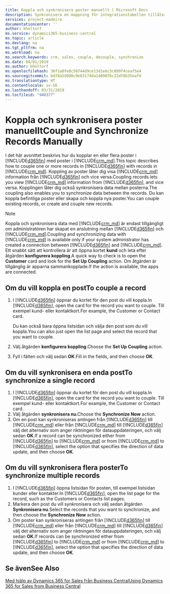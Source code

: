 ```yaml
---
title: Koppla och synkronisera poster manuellt | Microsoft Docs
description: Synkronisera en mappning för integrationstabellen tillåter datasynkronisering data i alla poster i en tabell i Business Central och den Dynamics 365 for Sales enhet som används.
services: project-madeira
documentationcenter: ''
author: bholtorf
ms.service: dynamics365-business-central
ms.topic: article
ms.devlang: na
ms.tgt_pltfrm: na
ms.workload: na
ms.search.keywords: crm, sales, couple, decouple, synchronize
ms.date: 04/01/2019
ms.author: bholtorf
ms.openlocfilehash: 36f1a0fe8c50744d9ce13d1e6c3c899f4ceaf5e4
ms.sourcegitcommit: bd78a5d990c9e83174da1409076c22df8b35eafd
ms.translationtype: HT
ms.contentlocale: sv-SE
ms.lasthandoff: 03/31/2019
ms.locfileid: "940377"
---
```

# <a name="couple-and-synchronize-records-manually"></a><span data-ttu-id="4e70b-103">Koppla och synkronisera poster manuellt</span><span class="sxs-lookup"><span data-stu-id="4e70b-103">Couple and Synchronize Records Manually</span></span>
<span data-ttu-id="4e70b-104">I det här avsnittet beskrivs hur du kopplar en eller flera poster i [!INCLUDE[d365fin](includes/d365fin_md.md)] med poster i [!INCLUDE[crm_md](includes/crm_md.md)].</span><span class="sxs-lookup"><span data-stu-id="4e70b-104">This topic describes how to couple one or more records in [!INCLUDE[d365fin](includes/d365fin_md.md)] with records in [!INCLUDE[crm_md](includes/crm_md.md)].</span></span> <span data-ttu-id="4e70b-105">Koppling av poster låter dig visa [!INCLUDE[crm_md](includes/crm_md.md)] information från [!INCLUDE[d365fin](includes/d365fin_md.md)] och vice versa.</span><span class="sxs-lookup"><span data-stu-id="4e70b-105">Coupling records lets you view [!INCLUDE[crm_md](includes/crm_md.md)] information from [!INCLUDE[d365fin](includes/d365fin_md.md)], and vice versa.</span></span> <span data-ttu-id="4e70b-106">Kopplingen låter dig också synkronisera data mellan posterna.</span><span class="sxs-lookup"><span data-stu-id="4e70b-106">The coupling also enables you to synchronize data between the records.</span></span> <span data-ttu-id="4e70b-107">Du kan koppla befintliga poster eller skapa och koppla nya poster.</span><span class="sxs-lookup"><span data-stu-id="4e70b-107">You can couple existing records, or create and couple new records.</span></span>

> [!Note]
> <span data-ttu-id="4e70b-108">Koppla och synkronisera data med [!INCLUDE[crm_md](includes/crm_md.md)] är endast tillgängligt om administratören har skapat en anslutning mellan [!INCLUDE[d365fin](includes/d365fin_md.md)] och [!INCLUDE[crm_md](includes/crm_md.md)].</span><span class="sxs-lookup"><span data-stu-id="4e70b-108">Coupling and synchronizing data with [!INCLUDE[crm_md](includes/crm_md.md)] is available only if your system administrator has created a connection between [!INCLUDE[d365fin](includes/d365fin_md.md)] and [!INCLUDE[crm_md](includes/crm_md.md)].</span></span> <span data-ttu-id="4e70b-109">Ett snabbt sätt att kontrollera är att öppna kortet **kund** och leta efter åtgärden **konfigurera koppling**.</span><span class="sxs-lookup"><span data-stu-id="4e70b-109">A quick way to check is to open the **Customer** card and look for the **Set Up Coupling** action.</span></span> <span data-ttu-id="4e70b-110">Om åtgärden är tillgänglig är apparna sammankopplade.</span><span class="sxs-lookup"><span data-stu-id="4e70b-110">If the action is available, the apps are connected.</span></span>   

## <a name="to-couple-a-record"></a><span data-ttu-id="4e70b-111">Om du vill koppla en post</span><span class="sxs-lookup"><span data-stu-id="4e70b-111">To couple a record</span></span>  
1.  <span data-ttu-id="4e70b-112">I [!INCLUDE[d365fin](includes/d365fin_md.md)] öppnar du kortet för den post du vill koppla.</span><span class="sxs-lookup"><span data-stu-id="4e70b-112">In [!INCLUDE[d365fin](includes/d365fin_md.md)], open the card for the record you want to couple.</span></span> <span data-ttu-id="4e70b-113">Till exempel kund- eller kontaktkort.</span><span class="sxs-lookup"><span data-stu-id="4e70b-113">For example, the Customer or Contact card.</span></span>  

    <span data-ttu-id="4e70b-114">Du kan också bara öppna listsidan och välja den post som du vill koppla.</span><span class="sxs-lookup"><span data-stu-id="4e70b-114">You can also just open the list page and select the record that you want to couple.</span></span>  

2.  <span data-ttu-id="4e70b-115">Välj åtgärden **konfigurera koppling**.</span><span class="sxs-lookup"><span data-stu-id="4e70b-115">Choose the **Set Up Coupling** action.</span></span>  
3.  <span data-ttu-id="4e70b-116">Fyll i fälten och välj sedan **OK**.</span><span class="sxs-lookup"><span data-stu-id="4e70b-116">Fill in the fields, and then choose **OK**.</span></span>  

## <a name="to-synchronize-a-single-record"></a><span data-ttu-id="4e70b-117">Om du vill synkronisera en enda post</span><span class="sxs-lookup"><span data-stu-id="4e70b-117">To synchronize a single record</span></span>  
1.  <span data-ttu-id="4e70b-118">I [!INCLUDE[d365fin](includes/d365fin_md.md)] öppnar du kortet för den post du vill koppla.</span><span class="sxs-lookup"><span data-stu-id="4e70b-118">In [!INCLUDE[d365fin](includes/d365fin_md.md)], open the card for the record you want to couple.</span></span> <span data-ttu-id="4e70b-119">Till exempel kund- eller kontaktkort.</span><span class="sxs-lookup"><span data-stu-id="4e70b-119">For example, the Customer or Contact card.</span></span>  
2.  <span data-ttu-id="4e70b-120">Välj åtgärden **synkronisera nu**.</span><span class="sxs-lookup"><span data-stu-id="4e70b-120">Choose the **Synchronize Now** action.</span></span>  
3.  <span data-ttu-id="4e70b-121">Om en post kan synkroniseras antingen från [!INCLUDE[d365fin](includes/d365fin_md.md)] till [!INCLUDE[crm_md](includes/crm_md.md)] eller från [!INCLUDE[crm_md](includes/crm_md.md)] till [!INCLUDE[d365fin](includes/d365fin_md.md)] välj det alternativ som anger riktningen för datauppdateringen, och välj sedan **OK**.</span><span class="sxs-lookup"><span data-stu-id="4e70b-121">If a record can be synchronized either from [!INCLUDE[d365fin](includes/d365fin_md.md)] to [!INCLUDE[crm_md](includes/crm_md.md)] or from [!INCLUDE[crm_md](includes/crm_md.md)] to [!INCLUDE[d365fin](includes/d365fin_md.md)], select the option that specifies the direction of data update, and then choose **OK**.</span></span>  

## <a name="to-synchronize-multiple-records"></a><span data-ttu-id="4e70b-122">Om du vill synkronisera flera poster</span><span class="sxs-lookup"><span data-stu-id="4e70b-122">To synchronize multiple records</span></span>  
1.  <span data-ttu-id="4e70b-123">I [!INCLUDE[d365fin](includes/d365fin_md.md)] öppna listsidan för posten, till exempel listsidan kunder eller kontakter.</span><span class="sxs-lookup"><span data-stu-id="4e70b-123">In [!INCLUDE[d365fin](includes/d365fin_md.md)], open the list page for the record, such as the Customers or Contacts list pages.</span></span>  
2.  <span data-ttu-id="4e70b-124">Markera den post du vill synkronisera och välj sedan åtgärden **Synkronisera nu**.</span><span class="sxs-lookup"><span data-stu-id="4e70b-124">Select the records that you want to synchronize, and then choose the **Synchronize Now** action.</span></span>  
3.  <span data-ttu-id="4e70b-125">Om poster kan synkroniseras antingen från [!INCLUDE[d365fin](includes/d365fin_md.md)] till [!INCLUDE[crm_md](includes/crm_md.md)] eller från [!INCLUDE[crm_md](includes/crm_md.md)] till [!INCLUDE[d365fin](includes/d365fin_md.md)] välj det alternativ som anger riktningen för datauppdateringen, och välj sedan **OK**.</span><span class="sxs-lookup"><span data-stu-id="4e70b-125">If records can be synchronized either from [!INCLUDE[d365fin](includes/d365fin_md.md)] to [!INCLUDE[crm_md](includes/crm_md.md)] or from [!INCLUDE[crm_md](includes/crm_md.md)] to [!INCLUDE[d365fin](includes/d365fin_md.md)], select the option that specifies the direction of data update, and then choose **OK**.</span></span>  

## <a name="see-also"></a><span data-ttu-id="4e70b-126">Se även</span><span class="sxs-lookup"><span data-stu-id="4e70b-126">See Also</span></span>  
[<span data-ttu-id="4e70b-127">Med hjälp av Dynamics 365 for Sales från Business Central</span><span class="sxs-lookup"><span data-stu-id="4e70b-127">Using Dynamics 365 for Sales from Business Central</span></span>](marketing-integrate-dynamicscrm.md)
